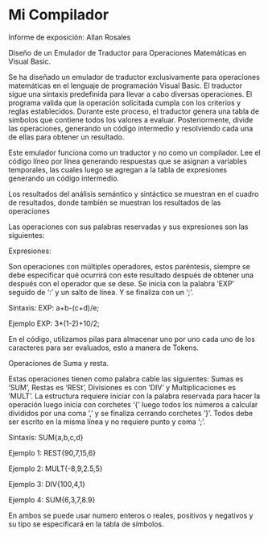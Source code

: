 # Mi Compilador

Informe de exposición: Allan Rosales

Diseño de un Emulador de Traductor para Operaciones Matemáticas en Visual Basic.

Se ha diseñado un emulador de traductor exclusivamente para operaciones matemáticas en el lenguaje de programación Visual Basic. El traductor sigue una sintaxis predefinida para llevar a cabo diversas operaciones. El programa valida que la operación solicitada cumpla con los criterios y reglas establecidos. Durante este proceso, el traductor genera una tabla de símbolos que contiene todos los valores a evaluar. Posteriormente, divide las operaciones, generando un código intermedio y resolviendo cada una de ellas para obtener un resultado.

Este emulador funciona como un traductor y no como un compilador. Lee el código líneo por línea generando respuestas que se asignan a variables temporales, las cuales luego se agregan a la tabla de expresiones generando un código intermedio.

Los resultados del análisis semántico y sintáctico se muestran en el cuadro de resultados, donde también se muestran los resultados de las operaciones

Las operaciones con sus palabras reservadas y sus expresiones son las siguientes:

Expresiones:

Son operaciones con múltiples operadores, estos paréntesis, siempre se debe especificar qué ocurrirá con este resultado después de obtener una después con el operador que se dese. 
Se inicia con la palabra ‘EXP’ seguido de ‘:’ y un salto de línea. Y se finaliza con un ‘;’.

Sintaxis:
	EXP:
	a+b-(c+d)/e;

Ejemplo
	EXP:
	3*(1-2)+10/2;

En el código, utilizamos pilas para almacenar uno por uno cada uno de los caracteres para ser evaluados, esto a manera de Tokens.

Operaciones de Suma y resta.

Estas operaciones tienen como palabra cable las siguientes: Sumas es ‘SUM’, Restas es ‘RESt’, Divisiones es con ‘DIV’ y Multiplicaciones es ‘MULT’.
La estructura requiere iniciar con la palabra reservada para hacer la operación luego inicia con corchetes ‘{‘ luego todos los números a calcular divididos por una coma ‘,’ y se finaliza cerrando corchetes ‘}’. Todos debe ser escrito en la misma línea y no requiere punto y coma ‘;’.

Sintaxis:
	SUM{a,b,c,d}

Ejemplo 1:
	REST{90,7,15,6}

Ejemplo 2:
	MULT{-8,9,2.5,5}

Ejemplo 3:
	DIV{100,4,1}

Ejemplo 4:
	SUM{6,3,7,8.9}

En ambos se puede usar numero enteros o reales, positivos y negativos y su tipo se especificará en la tabla de símbolos.
